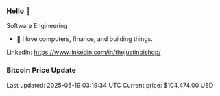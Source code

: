 ### Hello 🤙  

Software Engineering

- 🔭 I love computers, finance, and building things.
  
LinkedIn: https://www.linkedin.com/in/thejustinbishop/  




















































































































































































































































































### Bitcoin Price Update
Last updated: 2025-05-19 03:19:34 UTC
Current price: $104,474.00 USD
